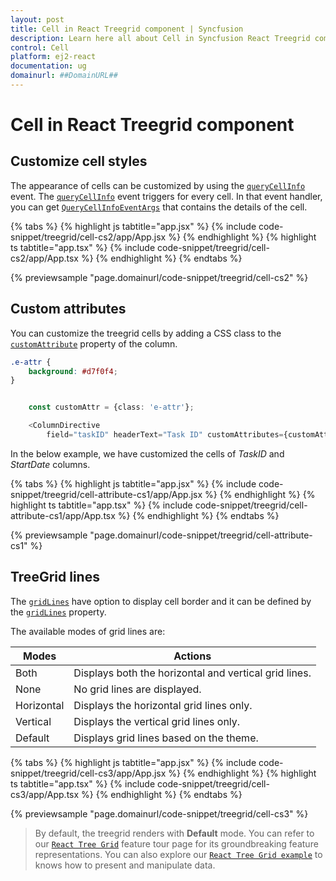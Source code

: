 ```yaml
---
layout: post
title: Cell in React Treegrid component | Syncfusion
description: Learn here all about Cell in Syncfusion React Treegrid component of Syncfusion Essential JS 2 and more.
control: Cell 
platform: ej2-react
documentation: ug
domainurl: ##DomainURL##
---
```


# Cell in React Treegrid component

## Customize cell styles

The appearance of cells can be customized by using the [`queryCellInfo`](https://ej2.syncfusion.com/react/documentation/api/treegrid/#querycellinfo) event. The [`queryCellInfo`](https://ej2.syncfusion.com/react/documentation/api/treegrid/#querycellinfo) event triggers for every cell. In that event handler, you can get [`QueryCellInfoEventArgs`](https://ej2.syncfusion.com/react/documentation/api/grid/queryCellInfoEventArgs/) that contains the details of the cell.

{% tabs %}
{% highlight js tabtitle="app.jsx" %}
{% include code-snippet/treegrid/cell-cs2/app/App.jsx %}
{% endhighlight %}
{% highlight ts tabtitle="app.tsx" %}
{% include code-snippet/treegrid/cell-cs2/app/App.tsx %}
{% endhighlight %}
{% endtabs %}

 {% previewsample "page.domainurl/code-snippet/treegrid/cell-cs2" %}

## Custom attributes

You can customize the treegrid cells by adding a CSS class to the [`customAttribute`](https://ej2.syncfusion.com/react/documentation/api/treegrid/column/#customattributes) property of the column.

```css
.e-attr {
    background: #d7f0f4;
}
```

```ts

    const customAttr = {class: 'e-attr'};

    <ColumnDirective
        field="taskID" headerText="Task ID" customAttributes={customAttr} width="90" textAlign='Right'/>
```

In the below example, we have customized the cells of *TaskID* and *StartDate* columns.

{% tabs %}
{% highlight js tabtitle="app.jsx" %}
{% include code-snippet/treegrid/cell-attribute-cs1/app/App.jsx %}
{% endhighlight %}
{% highlight ts tabtitle="app.tsx" %}
{% include code-snippet/treegrid/cell-attribute-cs1/app/App.tsx %}
{% endhighlight %}
{% endtabs %}

 {% previewsample "page.domainurl/code-snippet/treegrid/cell-attribute-cs1" %}

## TreeGrid lines

The [`gridLines`](https://ej2.syncfusion.com/react/documentation/api/treegrid/#gridlines) have option to display cell border and it can be defined by the [`gridLines`](https://ej2.syncfusion.com/react/documentation/api/treegrid/#gridlines) property.

The available modes of grid lines are:

| Modes | Actions |
|-------|---------|
| Both | Displays both the horizontal and vertical grid lines.|
| None | No grid lines are displayed.|
| Horizontal | Displays the horizontal grid lines only.|
| Vertical | Displays the vertical grid lines only.|
| Default | Displays grid lines based on the theme.|

{% tabs %}
{% highlight js tabtitle="app.jsx" %}
{% include code-snippet/treegrid/cell-cs3/app/App.jsx %}
{% endhighlight %}
{% highlight ts tabtitle="app.tsx" %}
{% include code-snippet/treegrid/cell-cs3/app/App.tsx %}
{% endhighlight %}
{% endtabs %}

 {% previewsample "page.domainurl/code-snippet/treegrid/cell-cs3" %}

>By default, the treegrid renders with **Default** mode.
> You can refer to our [`React Tree Grid`](https://www.syncfusion.com/react-ui-components/react-tree-grid) feature tour page for its groundbreaking feature representations. You can also explore our [`React Tree Grid example`](https://ej2.syncfusion.com/react/demos/#/material/treegrid/treegrid-overview) to knows how to present and manipulate data.